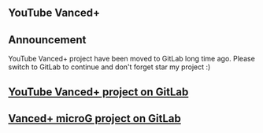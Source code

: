 ## YouTube Vanced+

## Announcement
YouTube Vanced+ project have been moved to GitLab long time ago. Please switch to GitLab to continue and don't forget star my project :)

## [YouTube Vanced+ project on GitLab](https://gitlab.com/cuynu/vancedx)

## [Vanced+ microG project on GitLab](https://gitlab.com/cuynu/VancedxMicroG)
